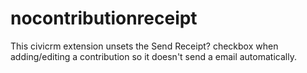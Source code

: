 # nocontributionreceipt
This civicrm extension unsets the Send Receipt? checkbox when adding/editing a contribution so it doesn't send a email automatically.
